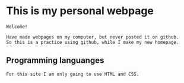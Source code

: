 # This is my personal webpage
    Welcome!

    Have made webpages on my computer, but never posted it on github. 
    So this is a practice using github, while I make my new homepage.


## Programming languanges
    For this site I am only going to use HTML and CSS.